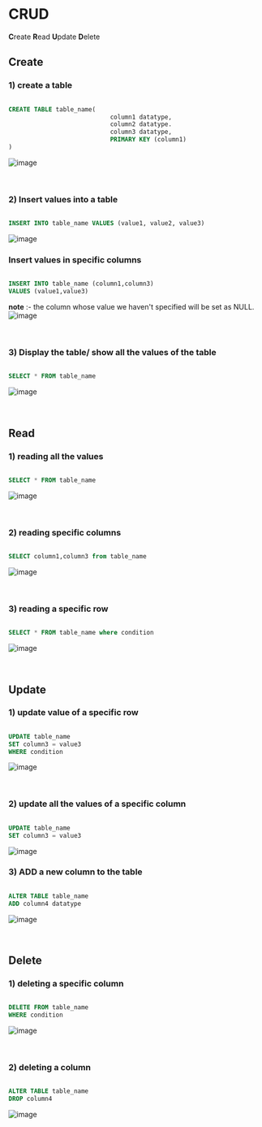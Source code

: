 # CRUD
**C**reate
**R**ead
**U**pdate
**D**elete

## Create

### 1) create a table

```sql

CREATE TABLE table_name(
                            column1 datatype,
                            column2 datatype.
                            column3 datatype,
                            PRIMARY KEY (column1)
)
```

![image](https://user-images.githubusercontent.com/75883328/206928556-d5d1e364-4153-49bd-98ee-7ce6e6483bac.png)

<br>

### 2) Insert values into a table

```sql

INSERT INTO table_name VALUES (value1, value2, value3)

```

![image](https://user-images.githubusercontent.com/75883328/206928741-eed1b026-27f1-47ce-88f3-052607b28a1d.png)


### Insert values in specific columns

```sql

INSERT INTO table_name (column1,column3)
VALUES (value1,value3)

```
**note** :- the column whose value we haven't specified will be set as NULL. 
![image](https://user-images.githubusercontent.com/75883328/206930200-fa46add3-33bc-49f8-81cc-75bf1f830aad.png)


<br>

### 3) Display the table/ show all the values of the table

```sql

SELECT * FROM table_name

```

![image](https://user-images.githubusercontent.com/75883328/206928804-d0c36dc1-7ede-4b25-962d-3bdefdf0f264.png)

<br>

## Read

### 1) reading **all** the values

```sql

SELECT * FROM table_name

```

![image](https://user-images.githubusercontent.com/75883328/206930943-425086c8-335c-4fc7-af09-f1ce72acc271.png)

<br>


### 2) reading specific **columns**

```sql

SELECT column1,column3 from table_name

```

![image](https://user-images.githubusercontent.com/75883328/206930792-c6ed06de-b1fe-48c8-8651-c8f4b44fc956.png)

<br>


### 3) reading a specific **row**

```sql

SELECT * FROM table_name where condition

```

![image](https://user-images.githubusercontent.com/75883328/206931074-7f4511c1-b23c-4052-b30e-f960aadbe391.png)

<br>

## Update

### 1) update value of a specific row

```sql

UPDATE table_name 
SET column3 = value3
WHERE condition

```

![image](https://user-images.githubusercontent.com/75883328/206931307-372e5595-a304-45eb-a728-2a3f7340e746.png)

<br>

### 2) update all the values of a specific column

```sql

UPDATE table_name
SET column3 = value3

```
![image](https://user-images.githubusercontent.com/75883328/206931455-63d966cc-e979-4e3e-a9cc-371c85490e13.png)

### 3) ADD a new column to the table

```sql

ALTER TABLE table_name
ADD column4 datatype

```

![image](https://user-images.githubusercontent.com/75883328/206931607-2eb650a4-845a-4819-b560-9fbee6f94210.png)

<br>

## Delete

### 1) deleting a specific column

```sql

DELETE FROM table_name
WHERE condition

```

![image](https://user-images.githubusercontent.com/75883328/206931966-5e425a74-8dad-4ef8-ae65-4c4445ce0b4c.png)

<br>

### 2) deleting a column

```sql

ALTER TABLE table_name
DROP column4

```

![image](https://user-images.githubusercontent.com/75883328/206932030-3a9e8395-ae08-4a35-9df7-2ff94a8c5521.png)
